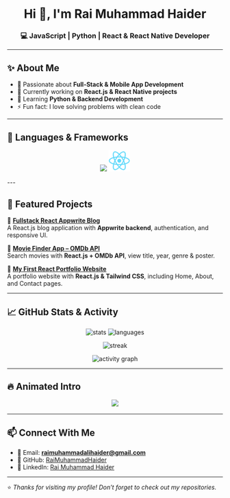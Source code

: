 <h1 align="center">
  Hi 👋, I'm Rai Muhammad Haider  
</h1>

<h3 align="center">
  💻 JavaScript | Python | React & React Native Developer
</h3>

---

## ✨ About Me  
- 🚀 Passionate about **Full-Stack & Mobile App Development**  
- 🔭 Currently working on **React.js & React Native projects**  
- 🌱 Learning **Python & Backend Development**  
- ⚡ Fun fact: I love solving problems with clean code  

---



## 🔧 Languages & Frameworks  

<p align="center">
  <!-- JavaScript, Python, React, Tailwind, Node, Express, MongoDB -->
  <img src="https://skillicons.dev/icons?i=javascript,python,react,tailwind,nodejs,express,mongodb,git,github,vscode" />
  
  <!-- React Native custom logo -->
  <img src="https://raw.githubusercontent.com/devicons/devicon/master/icons/react/react-original.svg" width="50" height="50" alt="React Native" title="React Native"/>
</p>
---

## 📌 Featured Projects  

🔹 [**Fullstack React Appwrite Blog**](https://github.com/RaiMuhammadHaider/appwrite-blog-app)  
A React.js blog application with **Appwrite backend**, authentication, and responsive UI.  

🔹 [**Movie Finder App – OMDb API**](https://github.com/RaiMuhammadHaider/-Movie-Finder-App-OMDb-API-React-)  
Search movies with **React.js + OMDb API**, view title, year, genre & poster.  

🔹 [**My First React Portfolio Website**](https://github.com/RaiMuhammadHaider/My-Firtst-React-JS-Website)  
A portfolio website with **React.js & Tailwind CSS**, including Home, About, and Contact pages.  

---

## 📈 GitHub Stats & Activity  

<p align="center">
  <img src="https://github-readme-stats.vercel.app/api?username=RaiMuhammadHaider&show_icons=true&theme=tokyonight" alt="stats" height="180"/>
  <img src="https://github-readme-stats.vercel.app/api/top-langs/?username=RaiMuhammadHaider&layout=compact&theme=tokyonight" alt="languages" height="180"/>
</p>

<p align="center">
  <img src="https://github-readme-streak-stats.herokuapp.com/?user=RaiMuhammadHaider&theme=tokyonight" alt="streak" />
</p>

<p align="center">
  <img src="https://github-readme-activity-graph.vercel.app/graph?username=RaiMuhammadHaider&theme=react-dark" alt="activity graph"/>
</p>

---

## 🔥 Animated Intro  

<p align="center">
  <img src="https://readme-typing-svg.herokuapp.com?size=25&duration=4000&color=00F7FF&center=true&vCenter=true&width=600&lines=JavaScript+%7C+Python+%7C+React+Developer;React+Native+Mobile+App+Developer;Open+Source+Enthusiast;Always+Learning+New+Things" />
</p>

---

## 📫 Connect With Me  

- 📧 Email: **raimuhammadalihaider@gmail.com**  
- 💼 GitHub: [RaiMuhammadHaider](https://github.com/RaiMuhammadHaider)  
- 🔗 LinkedIn: [Rai Muhammad Haider](https://www.linkedin.com/in/raimuahmmadhaider/)  

---

⭐ *Thanks for visiting my profile! Don’t forget to check out my repositories.*  
